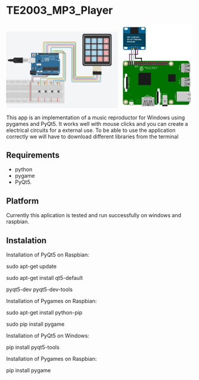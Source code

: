 # TE2003_MP3_Player
<img src="connections/Arduino.JPG" width=300>  <img src="connections/oled.jpg" width=200>

This app is an implementation of a music reproductor for Windows using pygames and PyQt5. It works well with mouse clicks and you can create a electrical circuits for a external use.
To be able to use the application correctly we will have to download different libraries from the terminal

## Requirements
* python
* pygame
* PyQt5.

## Platform
Currently this aplication is tested and run successfully on windows and raspbian.

## Instalation
Installation of PyQt5 on Raspbian:

sudo apt-get update

sudo apt-get install qt5-default 

pyqt5-dev pyqt5-dev-tools

Installation of Pygames on Raspbian:

sudo apt-get install python-pip

sudo pip install pygame


Installation of PyQt5 on Windows:

pip install pyqt5-tools

Installation of Pygames on Raspbian:

pip install pygame
